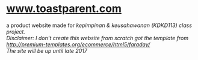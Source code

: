# www.toastparent.com
a product website made for <i>kepimpinan & keusahawanan<i> (KDKD113) class project.
<br>Disclaimer: I don't create this website from scratch got the template from http://premium-templates.org/ecommerce/html5/faraday/
<br>The site will be up until late 2017
